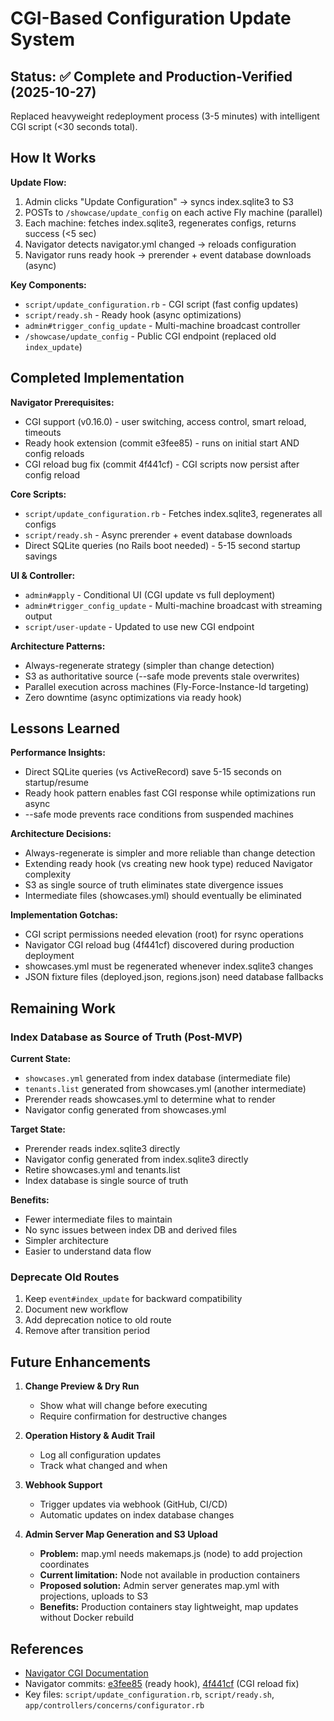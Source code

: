 # CGI-Based Configuration Update System

## Status: ✅ Complete and Production-Verified (2025-10-27)

Replaced heavyweight redeployment process (3-5 minutes) with intelligent CGI script (<30 seconds total).

## How It Works

**Update Flow:**
1. Admin clicks "Update Configuration" → syncs index.sqlite3 to S3
2. POSTs to `/showcase/update_config` on each active Fly machine (parallel)
3. Each machine: fetches index.sqlite3, regenerates configs, returns success (<5 sec)
4. Navigator detects navigator.yml changed → reloads configuration
5. Navigator runs ready hook → prerender + event database downloads (async)

**Key Components:**
- `script/update_configuration.rb` - CGI script (fast config updates)
- `script/ready.sh` - Ready hook (async optimizations)
- `admin#trigger_config_update` - Multi-machine broadcast controller
- `/showcase/update_config` - Public CGI endpoint (replaced old `index_update`)

## Completed Implementation

**Navigator Prerequisites:**
- CGI support (v0.16.0) - user switching, access control, smart reload, timeouts
- Ready hook extension (commit e3fee85) - runs on initial start AND config reloads
- CGI reload bug fix (commit 4f441cf) - CGI scripts now persist after config reload

**Core Scripts:**
- `script/update_configuration.rb` - Fetches index.sqlite3, regenerates all configs
- `script/ready.sh` - Async prerender + event database downloads
- Direct SQLite queries (no Rails boot needed) - 5-15 second startup savings

**UI & Controller:**
- `admin#apply` - Conditional UI (CGI update vs full deployment)
- `admin#trigger_config_update` - Multi-machine broadcast with streaming output
- `script/user-update` - Updated to use new CGI endpoint

**Architecture Patterns:**
- Always-regenerate strategy (simpler than change detection)
- S3 as authoritative source (--safe mode prevents stale overwrites)
- Parallel execution across machines (Fly-Force-Instance-Id targeting)
- Zero downtime (async optimizations via ready hook)

## Lessons Learned

**Performance Insights:**
- Direct SQLite queries (vs ActiveRecord) save 5-15 seconds on startup/resume
- Ready hook pattern enables fast CGI response while optimizations run async
- --safe mode prevents race conditions from suspended machines

**Architecture Decisions:**
- Always-regenerate is simpler and more reliable than change detection
- Extending ready hook (vs creating new hook type) reduced Navigator complexity
- S3 as single source of truth eliminates state divergence issues
- Intermediate files (showcases.yml) should eventually be eliminated

**Implementation Gotchas:**
- CGI script permissions needed elevation (root) for rsync operations
- Navigator CGI reload bug (4f441cf) discovered during production deployment
- showcases.yml must be regenerated whenever index.sqlite3 changes
- JSON fixture files (deployed.json, regions.json) need database fallbacks

## Remaining Work

### Index Database as Source of Truth (Post-MVP)

**Current State:**
- `showcases.yml` generated from index database (intermediate file)
- `tenants.list` generated from showcases.yml (another intermediate)
- Prerender reads showcases.yml to determine what to render
- Navigator config generated from showcases.yml

**Target State:**
- Prerender reads index.sqlite3 directly
- Navigator config generated from index.sqlite3 directly
- Retire showcases.yml and tenants.list
- Index database is single source of truth

**Benefits:**
- Fewer intermediate files to maintain
- No sync issues between index DB and derived files
- Simpler architecture
- Easier to understand data flow

### Deprecate Old Routes

1. Keep `event#index_update` for backward compatibility
2. Document new workflow
3. Add deprecation notice to old route
4. Remove after transition period

## Future Enhancements

1. **Change Preview & Dry Run**
   - Show what will change before executing
   - Require confirmation for destructive changes

2. **Operation History & Audit Trail**
   - Log all configuration updates
   - Track what changed and when

3. **Webhook Support**
   - Trigger updates via webhook (GitHub, CI/CD)
   - Automatic updates on index database changes

4. **Admin Server Map Generation and S3 Upload**
   - **Problem:** map.yml needs makemaps.js (node) to add projection coordinates
   - **Current limitation:** Node not available in production containers
   - **Proposed solution:** Admin server generates map.yml with projections, uploads to S3
   - **Benefits:** Production containers stay lightweight, map updates without Docker rebuild

## References

- [Navigator CGI Documentation](https://rubys.github.io/navigator/features/cgi-scripts/)
- Navigator commits: [e3fee85](https://github.com/rubys/navigator/commit/e3fee85) (ready hook), [4f441cf](https://github.com/rubys/navigator/commit/4f441cf) (CGI reload fix)
- Key files: `script/update_configuration.rb`, `script/ready.sh`, `app/controllers/concerns/configurator.rb`